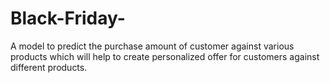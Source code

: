 # Black-Friday-
A model to predict the purchase amount of customer against various products which will help to create personalized offer for customers against different products.
